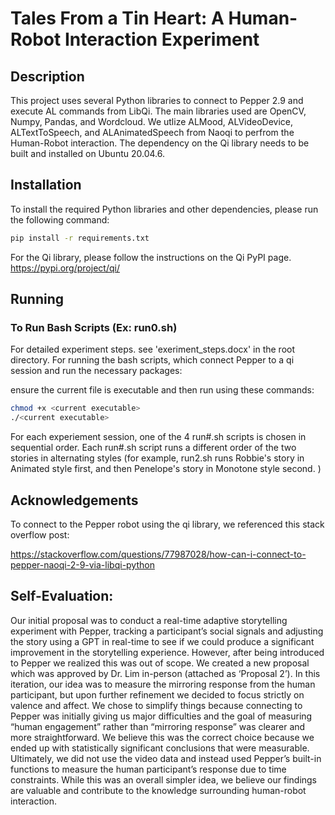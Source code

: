 # Tales From a Tin Heart: A Human-Robot Interaction Experiment

## Description

This project uses several Python libraries to connect to Pepper 2.9 and execute AL commands from LibQi. The main libraries used are OpenCV, Numpy, Pandas, and Wordcloud. We utlize ALMood, ALVideoDevice, ALTextToSpeech, and ALAnimatedSpeech from Naoqi to perfrom the Human-Robot interaction. The dependency on the Qi library needs to be built and installed on Ubuntu 20.04.6.


## Installation

To install the required Python libraries and other dependencies, please run the following command:

```bash
pip install -r requirements.txt

```

For the Qi library, please follow the instructions on the Qi PyPI page.
https://pypi.org/project/qi/


## Running

### To Run Bash Scripts (Ex: run0.sh)
For detailed experiment steps. see 'exeriment_steps.docx' in the root directory.
For running the bash scripts, which connect Pepper to a qi session and run the necessary packages:

ensure the current file is executable and then run using these commands:

```bash
chmod +x <current executable>
./<current executable>

```

For each experiement session, one of the 4 run#.sh scripts is chosen in sequential order. Each run#.sh script runs a different order of the two stories in alternating styles (for example, run2.sh runs Robbie's story in Animated style first, and then Penelope's story in Monotone style second. ) 


## Acknowledgements

To connect to the Pepper robot using the qi library, we referenced this stack overflow post:

https://stackoverflow.com/questions/77987028/how-can-i-connect-to-pepper-naoqi-2-9-via-libqi-python

## Self-Evaluation:

Our initial proposal was to conduct a real-time adaptive storytelling experiment with Pepper, tracking a participant’s social signals and adjusting the story using a GPT in real-time to see if we could produce a significant improvement in the storytelling experience. However, after being introduced to Pepper we realized this was out of scope. We created a new proposal which was approved by Dr. Lim in-person (attached as ‘Proposal 2’). In this iteration, our idea was to measure the mirroring response from the human participant, but upon further refinement we decided to focus strictly on valence and affect. We chose to simplify things because connecting to Pepper was initially giving us major difficulties and the goal of measuring “human engagement” rather than “mirroring response” was clearer and more straightforward. We believe this was the correct choice because we ended up with statistically significant conclusions that were measurable. Ultimately, we did not use the video data and instead used Pepper’s built-in functions to measure the human participant’s response due to time constraints. While this was an overall simpler idea, we believe our findings are valuable and contribute to the knowledge surrounding human-robot interaction.